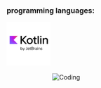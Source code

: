 <h3 align="left">programming languages:</h3>
<p align="left">
  <a href="https://kotlinlang.org/" target="_blank"> <img src="https://raw.githubusercontent.com/devicons/devicon/ca28c779441053191ff11710fe24a9e6c23690d6/icons/kotlin/kotlin-original-wordmark.svg" alt="figma" width="100" height="100" /> </a>
</p>

<img align="right" alt="Coding" width="400" src="https://media1.tenor.com/m/FrOFGLdKziEAAAAd/jinwocat.gif">
<!--
**veenorth/veenorth** is a ✨ _special_ ✨ repository because its `README.md` (this file) appears on your GitHub profile.

Here are some ideas to get you started:

- 🔭 I’m currently working on ...
- 🌱 I’m currently learning ...
- 👯 I’m looking to collaborate on ...
- 🤔 I’m looking for help with ...
- 💬 Ask me about ...
- 📫 How to reach me: ...
- 😄 Pronouns: ...
- ⚡ Fun fact: ...
-->
